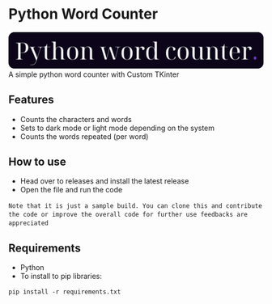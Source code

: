 # Python Word Counter
<img src="resources/logo.png">
A simple python word counter with Custom TKinter

## Features
- Counts the characters and words
- Sets to dark mode or light mode depending on the system
- Counts the words repeated (per word)

## How to use
- Head over to releases and install the latest release
- Open the file and run the code

`Note that it is just a sample build. You can clone this and contribute the code or improve the overall code for further use feedbacks are appreciated`

## Requirements
- Python
- To install to pip libraries:
```
pip install -r requirements.txt
```